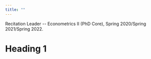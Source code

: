 ```yaml
---
title: ""
---
```

Recitation Leader -- Econometrics II (PhD Core), Spring 2020/Spring 2021/Spring 2022. 

Heading 1
======
